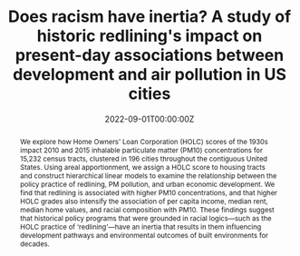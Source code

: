 ---
abstract: We explore how Home Owners' Loan Corporation (HOLC) scores of the 1930s impact 2010 and 2015 inhalable particulate matter (PM10) concentrations for 15,232 census tracts, clustered in 196 cities throughout the contiguous United States. Using areal apportionment, we assign a HOLC score to housing tracts and construct hierarchical linear models to examine the relationship between the policy practice of redlining, PM pollution, and urban economic development. We find that redlining is associated with higher PM10 concentrations, and that higher HOLC grades also intensify the association of per capita income, median rent, median home values, and racial composition with PM10. These findings suggest that historical policy programs that were grounded in racial logics—such as the HOLC practice of ‘redlining’—have an inertia that results in them influencing development pathways and environmental outcomes of built environments for decades.
authors:
- Patrick Trent Greiner
- Rachel G. McKane
date: "2022-09-01T00:00:00Z"
doi: "https://doi.org/10.1088/1748-9326/ac9070"
featured: true
image:
  caption: 'Distribution of social ecological attributes conditioned on 1930s redline maps.'
  focal_point: ""
  preview_only: false
projects: []
publication: '*Environmental Research Letters, 17* (10)'
publication_short: ""
publication_types:
- "2"
publishDate: "2017-01-01T00:00:00Z"
#slides:
summary: Historical redlining is associated with present day pollution, and intensifies the relationship between development and pollution as well.
tags: 
- Environmental Racism
- Environmental Justice
- Climate Justice 
- Sustainable Development
- Historical Inequality
- Decoupling

title: Does racism have inertia? A study of historic redlining's impact on present-day associations between development and air pollution in US cities
#url_code: ""
#url_dataset: ""
url_pdf: files/redlin_pm10.pdf
#url_poster: ""
url_project: ""
#url_slides: ""
#url_source: ""
#url_video: ""
---